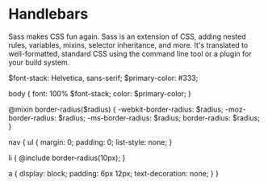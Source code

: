 # Handlebars

Sass makes CSS fun again. Sass is an extension of CSS, adding nested rules, variables, mixins, selector inheritance, and more. It's translated to well-formatted, standard CSS using the command line tool or a plugin for your build system.

$font-stack: Helvetica, sans-serif;
$primary-color: #333;

body {
font: 100% $font-stack;
color: $primary-color;
}

@mixin border-radius($radius) {
-webkit-border-radius: $radius;
-moz-border-radius: $radius;
-ms-border-radius: $radius;
border-radius: $radius;
}

nav {
ul {
margin: 0;
padding: 0;
list-style: none;
}

li { @include border-radius(10px); }

a {
display: block;
padding: 6px 12px;
text-decoration: none;
}
}

